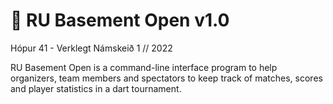 # 🎯 RU Basement Open v1.0
Hópur 41 - Verklegt Námskeið 1 // 2022

RU Basement Open is a command-line interface program to help organizers, team members and spectators to keep track of matches, scores and player statistics in a dart tournament.

